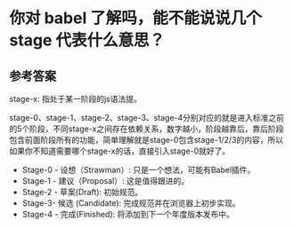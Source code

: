 # 你对 babel 了解吗，能不能说说几个 stage 代表什么意思？

## 参考答案

stage-x: 指处于某一阶段的js语法提。

stage-0、stage-1、stage-2、stage-3、stage-4分别对应的就是进入标准之前的5个阶段，不同stage-x之间存在依赖关系，数字越小，阶段越靠后，靠后阶段包含前面阶段所有的功能，简单理解就是stage-0包含stage-1/2/3的内容，所以如果你不知道需要哪个stage-x的话，直接引入stage-0就好了。  

+ Stage-0 - 设想（Strawman）: 只是一个想法，可能有Babel插件。
+ Stage-1 - 建议（Proposal）: 这是值得跟进的。
+ Stage-2 - 草案(Draft): 初始规范。
+ Stage-3- 候选 (Candidate): 完成规范并在浏览器上初步实现。
+ Stage-4 - 完成(Finished): 将添加到下一个年度版本发布中。

